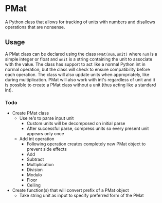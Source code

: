 # PMat
A Python class that allows for tracking of units with numbers and disallows operations that are nonsense.

## Usage
A PMat class can be declared using the class `PMat(num,unit)` where `num` is a simple integer or float and `unit` is a string containing the unit to associate with the value. The class has support to act like a normal Python int in normal operation, but the class will check to ensure compatibility before each operation. The class will also update units when appropriately, like during multiplication. PMat will also work with int's regardless of unit and it is possible to create a PMat class without a unit (thus acting like a standard int).

### Todo
- Create PMat class
  - Use re's to parse input unit
    - Custom units will be decomposed on initial parse
    - After successful parse, compress units so every present unit appears only once 
  - Add int operation
    - Following operation creates completely new PMat object to prevent side effects
    - Add
    - Subtract
    - Multiplication
    - Division
    - Modulo
    - Floor
    - Ceiling
- Create function(s) that will convert prefix of a PMat object
  - Take string unit as input to specify preferred form of the PMat
